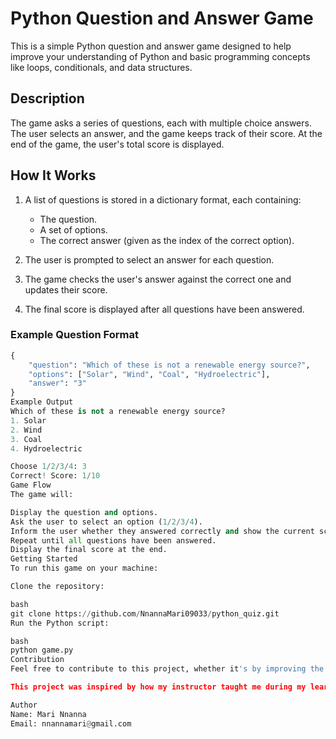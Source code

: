 # Python Question and Answer Game

This is a simple Python question and answer game designed to help improve your understanding of Python and basic programming concepts like loops, conditionals, and data structures.

## Description

The game asks a series of questions, each with multiple choice answers. The user selects an answer, and the game keeps track of their score. At the end of the game, the user's total score is displayed.

## How It Works

1. A list of questions is stored in a dictionary format, each containing:
   - The question.
   - A set of options.
   - The correct answer (given as the index of the correct option).

2. The user is prompted to select an answer for each question.

3. The game checks the user's answer against the correct one and updates their score.

4. The final score is displayed after all questions have been answered.

### Example Question Format

```python
{
    "question": "Which of these is not a renewable energy source?",
    "options": ["Solar", "Wind", "Coal", "Hydroelectric"],
    "answer": "3"
}
Example Output
Which of these is not a renewable energy source?
1. Solar
2. Wind
3. Coal
4. Hydroelectric

Choose 1/2/3/4: 3
Correct! Score: 1/10
Game Flow
The game will:

Display the question and options.
Ask the user to select an option (1/2/3/4).
Inform the user whether they answered correctly and show the current score.
Repeat until all questions have been answered.
Display the final score at the end.
Getting Started
To run this game on your machine:

Clone the repository:

bash
git clone https://github.com/NnannaMari09033/python_quiz.git
Run the Python script:

bash
python game.py
Contribution
Feel free to contribute to this project, whether it's by improving the code, adding more questions, or enhancing the functionality. Any contributions are welcome!

This project was inspired by how my instructor taught me during my learning journey.

Author
Name: Mari Nnanna
Email: nnannamari@gmail.com
